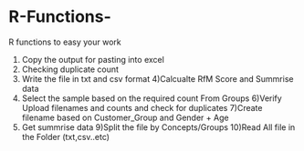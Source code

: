 # R-Functions-
R functions to easy your work 
1) Copy the output for pasting into excel 
2) Checking duplicate count
3) Write the file in txt and csv format 
4)Calcualte RfM Score and Summrise data
5) Select the sample based on the required count From Groups
6)Verify Upload filenames and counts and check for duplicates
7)Create filename based on Customer_Group and Gender + Age  
8) Get summrise data
9)Split the file by Concepts/Groups
10)Read All file in the Folder (txt,csv..etc)
